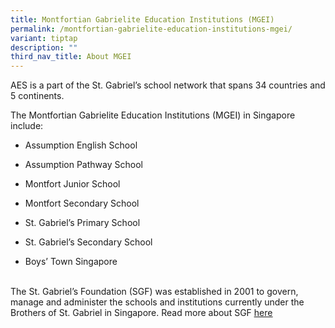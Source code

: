 ```yaml
---
title: Montfortian Gabrielite Education Institutions (MGEI)
permalink: /montfortian-gabrielite-education-institutions-mgei/
variant: tiptap
description: ""
third_nav_title: About MGEI
---
```

<p>AES is a part of the St. Gabriel’s school network that spans 34 countries
and 5 continents.</p>
<p>The Montfortian Gabrielite Education Institutions (MGEI) in Singapore
include:&nbsp;</p>
<ul>
<li>
<p>Assumption English School</p>
</li>
<li>
<p>Assumption Pathway School</p>
</li>
<li>
<p>Montfort Junior School</p>
</li>
<li>
<p>Montfort Secondary School</p>
</li>
<li>
<p>St. Gabriel’s Primary School</p>
</li>
<li>
<p>St. Gabriel’s Secondary School</p>
</li>
<li>
<p>Boys’ Town Singapore&nbsp;</p>
</li>
</ul>
<p>
<br>The St. Gabriel’s Foundation (SGF) was established in 2001 to govern,
manage and administer the schools and institutions currently under the
Brothers of St. Gabriel in Singapore. Read more about SGF <a href="https://www.stgabrielsfoundation.org/" rel="noopener noreferrer nofollow" target="_blank"><u>here</u></a>
</p>